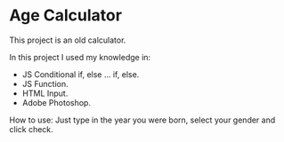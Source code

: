# Age Calculator
This project is an old calculator.

In this project I used my knowledge in:

- JS Conditional if, else ... if, else.
- JS Function.
- HTML Input.
- Adobe Photoshop.

How to use:
Just type in the year you were born, select your gender and click check.

